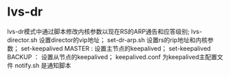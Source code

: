 # lvs-dr
lvs-dr模式中通过脚本修改内核参数以现在RS的ARP通告和应答级别;
lvs-director.sh 设置director的vip地址；
set-dr-arp.sh 设置rs的rip地址和内核参数；
set-keepalived MASTER : 设置主节点的keepalived；
set-keepalived BACKUP ： 设置从节点的keepalived；
keepalived.conf 为keepalived主配置文件
notify.sh 是通知脚本
